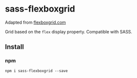 sass-flexboxgrid
===========

Adapted from [flexboxgrid.com](http://flexboxgrid.com)

Grid based on the `flex` display property. Compatible with SASS.

Install
---------
### npm
`npm i sass-flexboxgrid --save`
